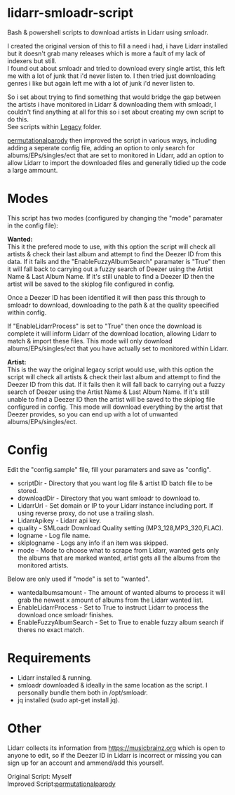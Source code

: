 # lidarr-smloadr-script 
Bash & powershell scripts to download artists in Lidarr using smloadr.

I created the original version of this to fill a need i had, i have Lidarr installed but it doesn't grab many releases which is more a fault of my lack of indexers but still. <br>
I found out about smloadr and tried to download every single artist, this left me with a lot of junk that i'd never listen to. I then tried just downloading genres i like but again left me with a lot of junk i'd never listen to.<br>

So i set about trying to find something that would bridge the gap between the artists i have monitored in Lidarr & downloading them with smloadr, I couldn't find anything at all for this so i set about creating my own script to do this.<br>
See scripts within [Legacy](Legacy/) folder.

[permutationalparody](https://github.com/permutationalparody) then improved the script in various ways, including adding a seperate config file, adding an option to only search for albums/EPs/singles/ect that are set to monitored in Lidarr, add an option to allow Lidarr to import the downloaded files and generally tidied up the code a large ammount.

# Modes
This script has two modes (configured by changing the "mode" paramater in the config file):

<b>Wanted:</b><br>
This it the prefered mode to use, with this option the script will check all artists & check their last album and attempt to find the Deezer ID from this data. If it fails and the "EnableFuzzyAlbumSearch" paramater is "True" then it will fall back to carrying out a fuzzy search of Deezer using the Artist Name & Last Album Name. If it's still unable to find a Deezer ID then the artist will be saved to the skiplog file configured in config. 

Once a Deezer ID has been identified it will then pass this through to smloadr to download, downloading to the path & at the quality speecified within config.

If "EnableLidarrProcess" is set to "True" then once the download is complete it will inform Lidarr of the download location, allowing Lidarr to match & import these files.
This mode will only download albums/EPs/singles/ect that you have actually set to monitored within Lidarr.

<b>Artist:</b><br>
This is the way the original legacy script would use, with this option the script will check all artists & check their last album and attempt to find the Deezer ID from this dat. If it fails then it will fall back to carrying out a fuzzy search of Deezer using the Artist Name & Last Album Name. If it's still unable to find a Deezer ID then the artist will be saved to the skiplog file configured in config.
This mode will download everything by the artist that Deezer provides, so you can end up with a lot of unwanted albums/EPs/singles/ect.

# Config
Edit the "config.sample" file, fill your paramaters and save as "config".
* scriptDir - 				Directory that you want log file & artist ID batch file to be stored.<br>
* downloadDir - 			Directory that you want smloadr to download to.<br>
* LidarrUrl - 				Set domain or IP to your Lidarr instance including port. If using reverse proxy, do not use a trailing slash.<br>
* LidarrApikey - 			Lidarr api key.<br>
* quality - 				SMLoadr Download Quality setting (MP3_128,MP3_320,FLAC).<br>
* logname -					Log file name.<br>
* skiplogname -				Logs any info if an item was skipped.<br>
* mode -					Mode to choose what to scrape from Lidarr, wanted gets only the albums that are marked wanted, artist gets all the albums from the monitored artists.<br>

Below are only used if "mode" is set to "wanted".
* wantedalbumsamount -		The amount of wanted albums to process it will grab the newest x amount of albums from the Lidarr wanted list.<br>
* EnableLidarrProcess -		Set to True to instruct Lidarr to process the download once smloadr finishes.<br>
* EnableFuzzyAlbumSearch -	Set to True to enable fuzzy album search if theres no exact match.<br>

# Requirements
* Lidarr installed & running.<br>
* smloadr downloaded & ideally in the same location as the script. I personally bundle them both in /opt/smloadr.<br>
* jq installed (sudo apt-get install jq).<br>

# Other
Lidarr collects its information from https://musicbrainz.org which is open to anyone to edit, so if the Deezer ID in Lidarr is incorrect or missing you can sign up for an account and ammend/add this yourself.

Original Script: Myself<br>
Improved Script:[permutationalparody](https://github.com/permutationalparody)<br>
